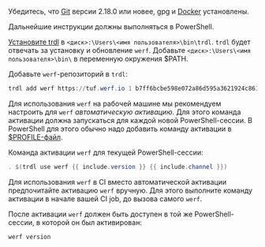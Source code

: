 Убедитесь, что [Git](https://git-scm.com/download/win) версии 2.18.0 или новее, gpg и [Docker](https://docs.docker.com/get-docker) установлены.

Дальнейшие инструкции должны выполняться в PowerShell.

[Установите trdl](https://github.com/werf/trdl/releases/) в `<диск>:\Users\<имя пользователя>\bin\trdl`. `trdl` будет отвечать за установку и обновление `werf`. Добавьте `<диск>:\Users\<имя пользователя>\bin\` в переменную окружения $PATH.

Добавьте `werf`-репозиторий в `trdl`:
```powershell
trdl add werf https://tuf.werf.io 1 b7ff6bcbe598e072a86d595a3621924c8612c7e6dc6a82e919abe89707d7e3f468e616b5635630680dd1e98fc362ae5051728406700e6274c5ed1ad92bea52a2
```
 
Для использования `werf` на рабочей машине мы рекомендуем настроить для `werf` _автоматическую активацию_. Для этого команда активации должна запускаться для каждой новой PowerShell-сессии. В PowerShell для этого обычно надо добавить команду активации в [$PROFILE-файл](https://docs.microsoft.com/en-us/powershell/module/microsoft.powershell.core/about/about_profiles).

Команда активации `werf` для текущей PowerShell-сессии:
```powershell
. $(trdl use werf {{ include.version }} {{ include.channel }})
```

Для использования `werf` в CI вместо автоматической активации предпочитайте активацию `werf` вручную. Для этого выполните команду активации в начале вашей CI job, до вызова самого `werf`.

После активации `werf` должен быть доступен в той же PowerShell-сессии, в которой он был активирован:
```powershell
werf version
```
